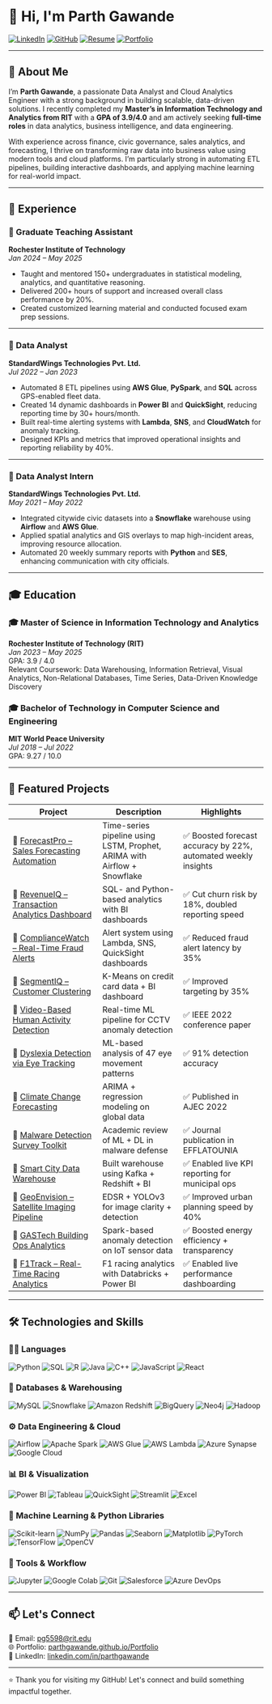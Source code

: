 # 👋 Hi, I'm Parth Gawande

[![LinkedIn](https://img.shields.io/badge/-LinkedIn-blue?style=flat-square&logo=linkedin&logoColor=white)](https://www.linkedin.com/in/parthgawande)
[![GitHub](https://img.shields.io/badge/-GitHub-333?style=flat-square&logo=github&logoColor=white)](https://github.com/parthgawande)
[![Resume](https://img.shields.io/badge/-Resume-red?style=flat-square&logo=adobeacrobatreader&logoColor=white)](https://github.com/parthgawande/parthgawande/raw/main/Resume.pdf)
[![Portfolio](https://img.shields.io/badge/-Portfolio-black?style=flat-square&logo=internetexplorer&logoColor=white)](https://parthgawande.github.io/Portfolio)

---

## 🎯 About Me

I’m **Parth Gawande**, a passionate Data Analyst and Cloud Analytics Engineer with a strong background in building scalable, data-driven solutions. I recently completed my **Master’s in Information Technology and Analytics from RIT** with a **GPA of 3.9/4.0** and am actively seeking **full-time roles** in data analytics, business intelligence, and data engineering.

With experience across finance, civic governance, sales analytics, and forecasting, I thrive on transforming raw data into business value using modern tools and cloud platforms. I’m particularly strong in automating ETL pipelines, building interactive dashboards, and applying machine learning for real-world impact.

---

## 💼 Experience

### 🏫 Graduate Teaching Assistant  
**Rochester Institute of Technology**  
*Jan 2024 – May 2025*  
- Taught and mentored 150+ undergraduates in statistical modeling, analytics, and quantitative reasoning.  
- Delivered 200+ hours of support and increased overall class performance by 20%.  
- Created customized learning material and conducted focused exam prep sessions.

---

### 🏢 Data Analyst  
**StandardWings Technologies Pvt. Ltd.**  
*Jul 2022 – Jan 2023*  
- Automated 8 ETL pipelines using **AWS Glue**, **PySpark**, and **SQL** across GPS-enabled fleet data.  
- Created 14 dynamic dashboards in **Power BI** and **QuickSight**, reducing reporting time by 30+ hours/month.  
- Built real-time alerting systems with **Lambda**, **SNS**, and **CloudWatch** for anomaly tracking.  
- Designed KPIs and metrics that improved operational insights and reporting reliability by 40%.

---

### 🧪 Data Analyst Intern  
**StandardWings Technologies Pvt. Ltd.**  
*May 2021 – May 2022*  
- Integrated citywide civic datasets into a **Snowflake** warehouse using **Airflow** and **AWS Glue**.  
- Applied spatial analytics and GIS overlays to map high-incident areas, improving resource allocation.  
- Automated 20 weekly summary reports with **Python** and **SES**, enhancing communication with city officials.  

---

## 🎓 Education

### 🎓 Master of Science in Information Technology and Analytics  
**Rochester Institute of Technology (RIT)**  
*Jan 2023 – May 2025*  
GPA: 3.9 / 4.0  
Relevant Coursework: Data Warehousing, Information Retrieval, Visual Analytics, Non-Relational Databases, Time Series, Data-Driven Knowledge Discovery

### 🎓 Bachelor of Technology in Computer Science and Engineering  
**MIT World Peace University**  
*Jul 2018 – Jul 2022*  
GPA: 9.27 / 10.0  

---

## 🚀 Featured Projects

| Project | Description | Highlights |
|--------|-------------|------------|
| 🔹 [ForecastPro – Sales Forecasting Automation](https://github.com/parthgawande/ForecastPro-Scalable-Sales-Forecasting-via-MLOps-) | Time-series pipeline using LSTM, Prophet, ARIMA with Airflow + Snowflake | ✅ Boosted forecast accuracy by 22%, automated weekly insights |
| 🔹 [RevenueIQ – Transaction Analytics Dashboard](https://github.com/parthgawande/CareAllocate-Healthcare-Resource-Allocation) | SQL- and Python-based analytics with BI dashboards | ✅ Cut churn risk by 18%, doubled reporting speed |
| 🔹 [ComplianceWatch – Real-Time Fraud Alerts](https://github.com/parthgawande/AcuMedica-Medical-Performance-Dashboard) | Alert system using Lambda, SNS, QuickSight dashboards | ✅ Reduced fraud alert latency by 35% |
| 🔹 [SegmentIQ – Customer Clustering](https://github.com/parthgawande/CareAllocate-Healthcare-Resource-Allocation) | K-Means on credit card data + BI dashboard | ✅ Improved targeting by 35% |
| 🔹 [Video-Based Human Activity Detection](https://github.com/parthgawande/Video-Based-Human-Activity-Detection) | Real-time ML pipeline for CCTV anomaly detection | ✅ IEEE 2022 conference paper |
| 🔹 [Dyslexia Detection via Eye Tracking](https://github.com/parthgawande/Detection-of-Dyslexia-based-on-eye-movements) | ML-based analysis of 47 eye movement patterns | ✅ 91% detection accuracy |
| 🔹 [Climate Change Forecasting](https://github.com/parthgawande/Climate-Change-Preliminary-analysis-and-prediction-using-global-temperature-data) | ARIMA + regression modeling on global data | ✅ Published in AJEC 2022 |
| 🔹 [Malware Detection Survey Toolkit](https://github.com/parthgawande/A-Survey-Paper-on-Malware-Detection-methods) | Academic review of ML + DL in malware defense | ✅ Journal publication in EFFLATOUNIA |
| 🔹 [Smart City Data Warehouse](https://github.com/parthgawande/Smart-City-Data-Warehouse) | Built warehouse using Kafka + Redshift + BI | ✅ Enabled live KPI reporting for municipal ops |
| 🔹 [GeoEnvision – Satellite Imaging Pipeline](https://github.com/parthgawande/GeoEnvision) | EDSR + YOLOv3 for image clarity + detection | ✅ Improved urban planning speed by 40% |
| 🔹 [GASTech Building Ops Analytics](https://github.com/parthgawande/GASTech-Building-Ops-Analytics) | Spark-based anomaly detection on IoT sensor data | ✅ Boosted energy efficiency + transparency |
| 🔹 [F1Track – Real-Time Racing Analytics](https://github.com/parthgawande/F1Track-Real-Time-Performance-Analytics-Using-Databricks-) | F1 racing analytics with Databricks + Power BI | ✅ Enabled live performance dashboarding |

---

## 🛠️ Technologies and Skills

### 👨‍💻 Languages  
![Python](https://img.shields.io/badge/Python-3776AB?style=for-the-badge&logo=python&logoColor=white) ![SQL](https://img.shields.io/badge/SQL-4479A1?style=for-the-badge&logo=postgresql&logoColor=white) ![R](https://img.shields.io/badge/R-276DC3?style=for-the-badge&logo=r&logoColor=white) ![Java](https://img.shields.io/badge/Java-ED8B00?style=for-the-badge&logo=java&logoColor=white) ![C++](https://img.shields.io/badge/C++-00599C?style=for-the-badge&logo=cplusplus&logoColor=white) ![JavaScript](https://img.shields.io/badge/JavaScript-F7DF1E?style=for-the-badge&logo=javascript&logoColor=black) ![React](https://img.shields.io/badge/React-61DAFB?style=for-the-badge&logo=react&logoColor=black)

### 💾 Databases & Warehousing  
![MySQL](https://img.shields.io/badge/MySQL-4479A1?style=for-the-badge&logo=mysql&logoColor=white) ![Snowflake](https://img.shields.io/badge/Snowflake-56B9EB?style=for-the-badge&logo=snowflake&logoColor=white) ![Amazon Redshift](https://img.shields.io/badge/Redshift-8C4FFF?style=for-the-badge&logo=amazon-redshift&logoColor=white) ![BigQuery](https://img.shields.io/badge/BigQuery-4285F4?style=for-the-badge&logo=googlecloud&logoColor=white) ![Neo4j](https://img.shields.io/badge/Neo4j-008CC1?style=for-the-badge&logo=neo4j&logoColor=white) ![Hadoop](https://img.shields.io/badge/Hadoop-66CCFF?style=for-the-badge&logo=apachehadoop&logoColor=black)

### ⚙️ Data Engineering & Cloud  
![Airflow](https://img.shields.io/badge/Airflow-017CEE?style=for-the-badge&logo=apacheairflow&logoColor=white) ![Apache Spark](https://img.shields.io/badge/Spark-E25A1C?style=for-the-badge&logo=apachespark&logoColor=white) ![AWS Glue](https://img.shields.io/badge/Glue-232F3E?style=for-the-badge&logo=amazonaws&logoColor=white) ![AWS Lambda](https://img.shields.io/badge/Lambda-FF9900?style=for-the-badge&logo=aws-lambda&logoColor=white) ![Azure Synapse](https://img.shields.io/badge/Synapse-0078D4?style=for-the-badge&logo=microsoft-azure&logoColor=white) ![Google Cloud](https://img.shields.io/badge/GCP-4285F4?style=for-the-badge&logo=googlecloud&logoColor=white)

### 📊 BI & Visualization  
![Power BI](https://img.shields.io/badge/PowerBI-F2C811?style=for-the-badge&logo=powerbi&logoColor=black) ![Tableau](https://img.shields.io/badge/Tableau-E97627?style=for-the-badge&logo=tableau&logoColor=white) ![QuickSight](https://img.shields.io/badge/QuickSight-232F3E?style=for-the-badge&logo=amazonaws&logoColor=white) ![Streamlit](https://img.shields.io/badge/Streamlit-FF4B4B?style=for-the-badge&logo=streamlit&logoColor=white) ![Excel](https://img.shields.io/badge/Excel-217346?style=for-the-badge&logo=microsoftexcel&logoColor=white)

### 🧠 Machine Learning & Python Libraries  
![Scikit-learn](https://img.shields.io/badge/Scikit_Learn-F7931E?style=for-the-badge&logo=scikit-learn&logoColor=white) ![NumPy](https://img.shields.io/badge/NumPy-013243?style=for-the-badge&logo=numpy&logoColor=white) ![Pandas](https://img.shields.io/badge/Pandas-150458?style=for-the-badge&logo=pandas&logoColor=white) ![Seaborn](https://img.shields.io/badge/Seaborn-2E78D7?style=for-the-badge&logo=seaborn&logoColor=white) ![Matplotlib](https://img.shields.io/badge/Matplotlib-000000?style=for-the-badge&logo=matplotlib&logoColor=white) ![PyTorch](https://img.shields.io/badge/PyTorch-EE4C2C?style=for-the-badge&logo=pytorch&logoColor=white) ![TensorFlow](https://img.shields.io/badge/TensorFlow-FF6F00?style=for-the-badge&logo=tensorflow&logoColor=white) ![OpenCV](https://img.shields.io/badge/OpenCV-5C3EE8?style=for-the-badge&logo=opencv&logoColor=white)

### 🔧 Tools & Workflow  
![Jupyter](https://img.shields.io/badge/Jupyter-F37626?style=for-the-badge&logo=jupyter&logoColor=white) ![Google Colab](https://img.shields.io/badge/Colab-F9AB00?style=for-the-badge&logo=googlecolab&logoColor=white) ![Git](https://img.shields.io/badge/Git-F05032?style=for-the-badge&logo=git&logoColor=white) ![Salesforce](https://img.shields.io/badge/Salesforce-00A1E0?style=for-the-badge&logo=salesforce&logoColor=white) ![Azure DevOps](https://img.shields.io/badge/Azure_DevOps-0078D7?style=for-the-badge&logo=azuredevops&logoColor=white)

---

## 📫 Let's Connect

📧 Email: [pg5598@rit.edu](mailto:pg5598@rit.edu)  
🌐 Portfolio: [parthgawande.github.io/Portfolio](https://parthgawande.github.io/Portfolio)  
💼 LinkedIn: [linkedin.com/in/parthgawande](https://www.linkedin.com/in/parthgawande)

---

⭐ Thank you for visiting my GitHub! Let's connect and build something impactful together.
